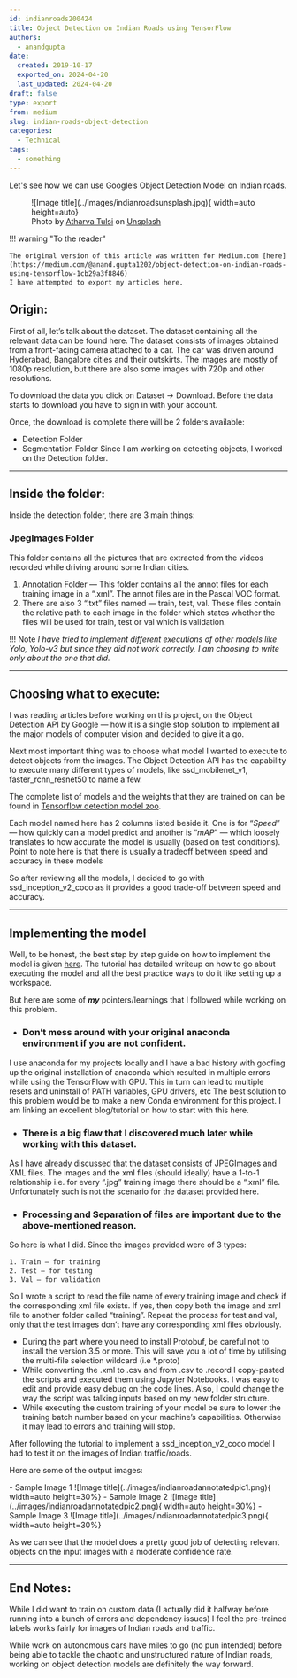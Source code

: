 ```yaml
---
id: indianroads200424
title: Object Detection on Indian Roads using TensorFlow
authors:
  - anandgupta
date:
  created: 2019-10-17 
  exported_on: 2024-04-20
  last_updated: 2024-04-20
draft: false
type: export
from: medium
slug: indian-roads-object-detection
categories: 
  - Technical
tags:
  - something
---
```

Let's see how we can use Google’s Object Detection Model on Indian roads.

<!-- more -->  
<figure markdown="span">
  ![Image title](../images/indianroadsunsplash.jpg){ width=auto height=auto}
  <figcaption>Photo by <a href="https://unsplash.com/@atharva_tulsi?utm_content=creditCopyText&utm_medium=referral&utm_source=unsplash">Atharva Tulsi</a> on <a href="https://unsplash.com/photos/panning-photo-of-road-JltBvvxNejo?utm_content=creditCopyText&utm_medium=referral&utm_source=unsplash">Unsplash</a></figcaption>
</figure>

!!! warning "To the reader"

    The original version of this article was written for Medium.com [here](https://medium.com/@anand.gupta1202/object-detection-on-indian-roads-using-tensorflow-1cb29a3f8846)
    I have attempted to export my articles here.


## Origin:
First of all, let’s talk about the dataset. The dataset containing all the relevant data can be found here. The dataset consists of images obtained from a front-facing camera attached to a car. The car was driven around Hyderabad, Bangalore cities and their outskirts. The images are mostly of 1080p resolution, but there are also some images with 720p and other resolutions.

To download the data you click on Dataset -> Download. Before the data starts to download you have to sign in with your account.

Once, the download is complete there will be 2 folders available:

  - Detection Folder
  - Segmentation Folder
Since I am working on detecting objects, I worked on the Detection folder.

___

## Inside the folder:
Inside the detection folder, there are 3 main things:

### JpegImages Folder
This folder contains all the pictures that are extracted from the videos recorded while driving around some Indian cities.

  1. Annotation Folder — This folder contains all the annot files for each training image in a “.xml”. The annot files are in the Pascal VOC format.
  2. There are also 3 “.txt” files named — train, test, val. These files contain the relative path to each image in the folder which states whether the files will be used for train, test or val which is validation.

!!! Note 
    *I have tried to implement different executions of other models like Yolo, Yolo-v3 but since they did not work correctly, I am choosing to write only about the one that did.*

---

## Choosing what to execute:
I was reading articles before working on this project, on the Object Detection API by Google — how it is a single stop solution to implement all the major models of computer vision and decided to give it a go.

Next most important thing was to choose what model I wanted to execute to detect objects from the images.
The Object Detection API has the capability to execute many different types of models, like ssd_mobilenet_v1, faster_rcnn_resnet50 to name a few.

The complete list of models and the weights that they are trained on can be found in [Tensorflow detection model zoo](https://github.com/tensorflow/models/blob/master/research/object_detection/g3doc/detection_model_zoo.md).

Each model named here has 2 columns listed beside it. One is for “*Speed*” — how quickly can a model predict and another is “*mAP*” — which loosely translates to how accurate the model is usually (based on test conditions).
Point to note here is that there is usually a tradeoff between speed and accuracy in these models

So after reviewing all the models, I decided to go with ssd_inception_v2_coco as it provides a good trade-off between speed and accuracy.

___

## Implementing the model
Well, to be honest, the best step by step guide on how to implement the model is given [here](https://tensorflow-object-detection-api-tutorial.readthedocs.io/en/latest/training.html). The tutorial has detailed writeup on how to go about executing the model and all the best practice ways to do it like setting up a workspace.

But here are some of ***my*** pointers/learnings that I followed while working on this problem.

  - ### Don’t mess around with your original anaconda environment if you are not confident.
  I use anaconda for my projects locally and I have a bad history with goofing up the original installation of anaconda which resulted in multiple errors while using the TensorFlow with GPU. This in turn can lead to multiple resets and uninstall of PATH variables, GPU drivers, etc
  The best solution to this problem would be to make a new Conda environment for this project. I am linking an excellent blog/tutorial on how to start with this here.
  - ### There is a big flaw that I discovered much later while working with this dataset.
  As I have already discussed that the dataset consists of JPEGImages and XML files. The images and the xml files (should ideally) have a 1-to-1 relationship i.e. for every “.jpg” training image there should be a “.xml” file.
  Unfortunately such is not the scenario for the dataset provided here.
  - ### Processing and Separation of files are important due to the above-mentioned reason.
  So here is what I did. Since the images provided were of 3 types:
  
    1. Train — for training
    2. Test — for testing
    3. Val — for validation
  So I wrote a script to read the file name of every training image and check if the corresponding xml file exists. If yes, then copy both the image and xml file to another folder called “training”.
  Repeat the process for test and val, only that the test images don’t have any corresponding xml files obviously.
  - During the part where you need to install Protobuf, be careful not to install the version 3.5 or more. This will save you a lot of time by utilising the multi-file selection wildcard (i.e *.proto)
  - While converting the .xml to .csv and from .csv to .record I copy-pasted the scripts and executed them using Jupyter Notebooks. I was easy to edit and provide easy debug on the code lines. Also, I could change the way the script was talking inputs based on my new folder structure.
  - While executing the custom training of your model be sure to lower the training batch number based on your machine’s capabilities. Otherwise it may lead to errors and training will stop.

After following the tutorial to implement a ssd_inception_v2_coco model I had to test it on the images of Indian traffic/roads.

Here are some of the output images:

<div class="grid cards" markdown>
- Sample Image 1
  ![Image title](../images/indianroadannotatedpic1.png){ width=auto height=30%}
- Sample Image 2
  ![Image title](../images/indianroadannotatedpic2.png){ width=auto height=30%}
- Sample Image 3
  ![Image title](../images/indianroadannotatedpic3.png){ width=auto height=30%}

</div>

As we can see that the model does a pretty good job of detecting relevant objects on the input images with a moderate confidence rate.

---

## End Notes:
While I did want to train on custom data (I actually did it halfway before running into a bunch of errors and dependency issues) I feel the pre-trained labels works fairly for images of Indian roads and traffic.

While work on autonomous cars have miles to go (no pun intended) before being able to tackle the chaotic and unstructured nature of Indian roads, working on object detection models are definitely the way forward.